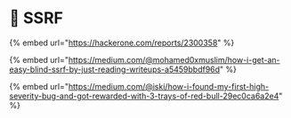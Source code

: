 # 🔴 SSRF

{% embed url="https://hackerone.com/reports/2300358" %}

{% embed url="https://medium.com/@mohamed0xmuslim/how-i-get-an-easy-blind-ssrf-by-just-reading-writeups-a5459bbdf96d" %}

{% embed url="https://medium.com/@iski/how-i-found-my-first-high-severity-bug-and-got-rewarded-with-3-trays-of-red-bull-29ec0ca6a2e4" %}
